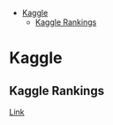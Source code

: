 <!--ts-->
   * [Kaggle](#kaggle)
      * [Kaggle Rankings](#kaggle-rankings)

<!-- Added by: gil_diy, at: Sun 09 Jan 2022 10:55:43 IST -->

<!--te-->


# Kaggle 

## Kaggle Rankings

[Link](https://www.kaggle.com/rankings)
